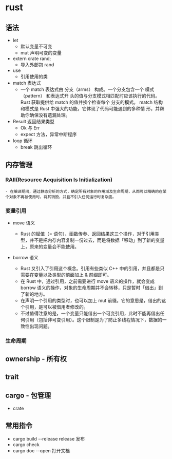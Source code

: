 # rust

## 语法

- let
  - 默认变量不可变
  - mut 声明可变的变量
- extern crate rand;
  - 导入外部包 rand
- use
  - 引用使用的类
- match 表达式
  - 一个 match 表达式由 分支（arms） 构成。一个分支包含一个 模式（pattern） 和表达式开
    头的值与分支模式相匹配时应该执行的代码。Rust 获取提供给 match 的值并挨个检查每个
    分支的模式。 match 结构和模式是 Rust 中强大的功能，它体现了代码可能遇到的多种情
    形，并帮助你确保没有遗漏处理。
- Result 返回结果类型
  - Ok 与 Err
  - expect 方法，异常中断程序
- loop 循环
  - break 跳出循环

## 内存管理

### RAII(Resource Acquisition Is Initialization)

    - 在编译期间，通过静态分析的方式，确定所有对象的作用域及生命周期，从而可以精确的在某个对象不再被使用时，将其销毁，并且不引入任何运行时复杂度。

### 变量引用

- move 语义

  - Rust 的赋值（= 语句）、函数传参、返回结果这三个操作，对于引用类型，并不是把内存内容复制一份过去，而是将数据「移动」到了新的变量上，原来的变量会不能使用。

- borrow 语义

  - Rust 又引入了引用这个概念。引用有些类似 C++ 中的引用，并且都是只需要在变量以及类型的前面加上 & 前缀即可。
  - 在 Rust 中，通过引用，之前需要进行 move 语义的操作，就会变成 borrow 语义的操作，对象的生命周期并不会转移，只是暂时「借出」到了新的地方。
  - 在声明一个引用的类型时，也可以加上 mut 前缀。它的意思是，借出的这个引用，是可以被借用者修改的。
  - 不过值得注意的是，一个变量只能借出一个可变引用，此时不能再借出任何引用（包括非可变引用）。这个限制是为了防止多线程情况下，数据的一致性出现问题。

### 生命周期

## ownership - 所有权

## trait

## cargo - 包管理

- crate

## 常用指令

- cargo build --release release 发布
- cargo check
- cargo doc --open 打开文档
